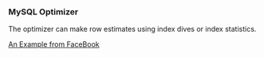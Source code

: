 ### MySQL Optimizer

The optimizer can make row estimates using index dives or index statistics.

 [An Example from FaceBook](https://www.facebook.com/notes/mysql-at-facebook/eq_range_index_dive_limit-system-variable-in-mysql-56/10151533648715933//)
